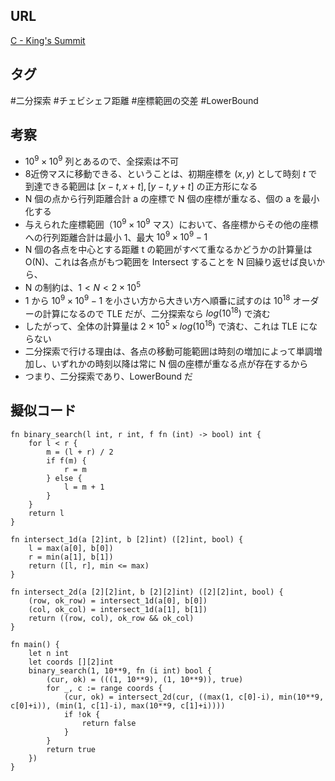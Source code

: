 ## URL

[C - King's Summit](https://atcoder.jp/contests/abc419/tasks/abc419_c)

## タグ

#二分探索 #チェビシェフ距離 #座標範囲の交差 #LowerBound

## 考察

- $10^9 \times 10^9$ 列とあるので、全探索は不可
- 8近傍マスに移動できる、ということは、初期座標を $(x, y)$ として時刻 $t$ で到達できる範囲は $[x-t, x+t], [y-t, y+t]$ の正方形になる
- N 個の点から行列距離合計 a の座標で N 個の座標が重なる、個の a を最小化する
- 与えられた座標範囲（$10^9 \times 10^9$ マス）において、各座標からその他の座標への行列距離合計は最小 $1$、最大 $10^9 \times 10^9 - 1$
- N 個の各点を中心とする距離 t の範囲がすべて重なるかどうかの計算量は O(N)、これは各点がもつ範囲を Intersect することを N 回繰り返せば良いから、
- N の制約は、$1 < N < 2 \times 10^5$
- $1$ から $10^9 \times 10^9 - 1$  を小さい方から大きい方へ順番に試すのは $10^{18}$ オーダーの計算になるので TLE だが、二分探索なら $log(10^{18})$ で済む
- したがって、全体の計算量は $2 \times 10^{5} \times log(10^{18})$ で済む、これは TLE にならない
- 二分探索で行ける理由は、各点の移動可能範囲は時刻の増加によって単調増加し、いずれかの時刻以降は常に N 個の座標が重なる点が存在するから
- つまり、二分探索であり、LowerBound だ

## 擬似コード

```
fn binary_search(l int, r int, f fn (int) -> bool) int {
	for l < r {
		m = (l + r) / 2
		if f(m) {
			r = m
		} else {
			l = m + 1	
		}
	}
	return l
}

fn intersect_1d(a [2]int, b [2]int) ([2]int, bool) {
	l = max(a[0], b[0])
	r = min(a[1], b[1])
	return ([l, r], min <= max)
}

fn intersect_2d(a [2][2]int, b [2][2]int) ([2][2]int, bool) {
	(row, ok_row) = intersect_1d(a[0], b[0])
	(col, ok_col) = intersect_1d(a[1], b[1])
	return ((row, col), ok_row && ok_col)
}

fn main() {
	let n int
	let coords [][2]int
	binary_search(1, 10**9, fn (i int) bool {
		(cur, ok) = (((1, 10**9), (1, 10**9)), true)
		for _, c := range coords {
			(cur, ok) = intersect_2d(cur, ((max(1, c[0]-i), min(10**9, c[0]+i)), (min(1, c[1]-i), max(10**9, c[1]+i))))
			if !ok {
				return false
			}
		}
		return true
	})
}
```
